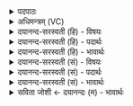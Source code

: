 <details><summary>पदपाठः</summary>

भूम्यै॑। आ॒खून्। आ। ल॒भ॒ते॒। अ॒न्तरि॑क्षाय। पा॒ङ्क्तान्। दि॒वे। कशा॑न्। दि॒ग्भ्य इति॑ दि॒क्ऽभ्यः। न॒कु॒लान्। बभ्रु॑कान्। अ॒वा॒न्त॒र॒दि॒शाभ्य॒ इत्य॑वान्तरऽदि॒शाभ्यः॑। २६।
</details>

<details><summary>अधिमन्त्रम् (VC)</summary>

- भूम्यादयो देवताः
- प्रजापतिर्ऋषिः
- भुरिगनुष्टुप्
- गान्धारः
</details>

<details><summary>दयानन्द-सरस्वती (हि) - विषयः</summary>

फिर उसी विषय को अगले मन्त्र में कहा है ॥
</details>

<details><summary>दयानन्द-सरस्वती (हि) - पदार्थः</summary>

पदार्थान्वयभाषाः -  हे मनुष्यो ! जैसे भूमि के जन्तुओं के गुण जाननेवाला पुरुष (भूम्यै) भूमि के लिये (आखून्) मूषों (अन्तरिक्षाय) अन्तरिक्ष के लिये (पाङ्क्तान्) पङ्क्तिरूप से चलनेवाले विशेष पक्षियों (दिवे) प्रकाश के लिये (कशान्) कश नाम के पक्षियों (दिग्भ्यः) पूर्व आदि दिशाओं के लिये (नकुलान्) नेउलों और (अवान्तरदिशाभ्यः) अवान्तर अर्थात् कोण दिशाओं के लिए (बभ्रुकान्) भूरे-भूरे विशेष नेउलों को (आ, लभते) अच्छे प्रकार प्राप्त होता है, वैसे तुम भी प्राप्त होओ ॥२६ ॥
</details>

<details><summary>दयानन्द-सरस्वती (हि) - भावार्थः</summary>

भावार्थभाषाः -  जो मनुष्य भूमि आदि के समान मूषे आदि के गुणों को जानकर उपकार करें, वे बहुत विज्ञानवाले हों ॥२६ ॥
</details>

<details><summary>दयानन्द-सरस्वती (सं) - विषयः</summary>

पुनस्तमेव विषयमाह ॥
</details>

<details><summary>दयानन्द-सरस्वती (सं) - पदार्थः</summary>

पदार्थान्वयभाषाः -  हे मनुष्याः ! यथा भूमिजन्तुगुणविज्जनो भूम्या आखूनन्तरिक्षाय पाङ्क्तान् दिवे कशान् दिग्भ्यो नकुलानवान्तरदिशाभ्यो बभ्रुकानलभते तथा यूयमप्यालभध्वम् ॥२६ ॥
</details>

<details><summary>दयानन्द-सरस्वती (सं) - भावार्थः</summary>

भावार्थभाषाः -  ये मनुष्या भूम्यादिवन्मूषकादिगुणान् विदित्वोपकुर्युस्ते बहुविज्ञाना जायेरन् ॥२६ ॥
</details>

<details><summary>सविता जोशी ← दयानन्दः (म) - भावार्थः</summary>

भावार्थभाषाः -  जी माणसे (जंतुशास्रज्ञ) भूमीसाठी उंदीर वगैरेंचे गुण जाणून उपकार करतात त्यांना खूप ज्ञान मिळते.
</details>
